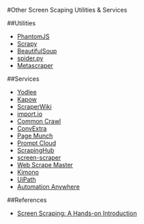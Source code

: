 #Other Screen Scaping Utilities & Services

##Utilities
* [PhantomJS](http://phantomjs.org/)
* [Scrapy](http://scrapy.org/)
* [BeautifulSoup](http://www.crummy.com/software/BeautifulSoup/)
* [spider.py](https://pypi.python.org/pypi/spider.py)
* [Metascraper](https://github.com/lloydmeta/metascraper)

##Services
* [Yodlee](http://www.yodlee.com/)
* [Kapow](http://kapowsoftware.com/solutions/process-automation/B2B-process-automation.php)
* [ScraperWiki](https://scraperwiki.com/)
* [import.io](https://import.io/)
* [Common Crawl](http://commoncrawl.org/)
* [ConvExtra](http://convextra.com/)
* [Page Munch](http://www.pagemunch.com/)
* [Prompt Cloud](http://promptcloud.com/)
* [ScrapingHub](http://scrapinghub.com/)
* [screen-scraper](http://screen-scraper.com/)
* [Web Scrape Master](http://webscrapemaster.com/)
* [Kimono](https://www.kimonolabs.com/)
* [UiPath](http://www.uipath.com/)
* [Automation Anywhere](https://www.automationanywhere.com/)

##References
* [Screen Scraping: A Hands-on Introduction](http://www.people.fas.harvard.edu/~astorer/scraping/scraping.html)
